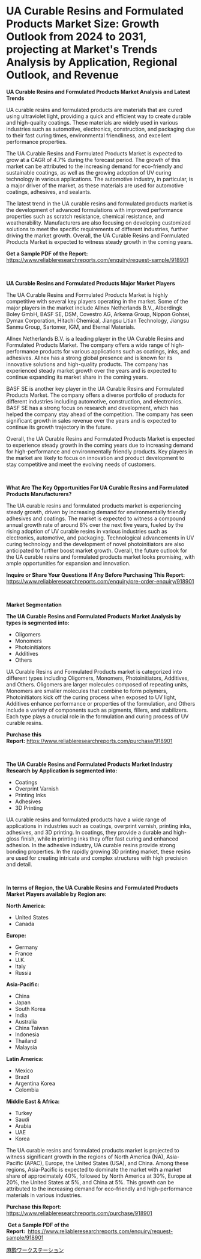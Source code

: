<p><h1>UA Curable Resins and Formulated Products Market Size: Growth Outlook from 2024 to 2031, projecting at Market's Trends Analysis by Application, Regional Outlook, and Revenue</h1></p><p><strong>UA Curable Resins and Formulated Products Market Analysis and Latest Trends</strong></p>
<p><p>UA curable resins and formulated products are materials that are cured using ultraviolet light, providing a quick and efficient way to create durable and high-quality coatings. These materials are widely used in various industries such as automotive, electronics, construction, and packaging due to their fast curing times, environmental friendliness, and excellent performance properties.</p><p>The UA Curable Resins and Formulated Products Market is expected to grow at a CAGR of 4.7% during the forecast period. The growth of this market can be attributed to the increasing demand for eco-friendly and sustainable coatings, as well as the growing adoption of UV curing technology in various applications. The automotive industry, in particular, is a major driver of the market, as these materials are used for automotive coatings, adhesives, and sealants.</p><p>The latest trend in the UA curable resins and formulated products market is the development of advanced formulations with improved performance properties such as scratch resistance, chemical resistance, and weatherability. Manufacturers are also focusing on developing customized solutions to meet the specific requirements of different industries, further driving the market growth. Overall, the UA Curable Resins and Formulated Products Market is expected to witness steady growth in the coming years.</p></p>
<p><strong>Get a Sample PDF of the Report:&nbsp;</strong> <a href="https://www.reliableresearchreports.com/enquiry/request-sample/918901">https://www.reliableresearchreports.com/enquiry/request-sample/918901</a></p>
<p>&nbsp;</p>
<p><strong>UA Curable Resins and Formulated Products Major Market Players</strong></p>
<p><p>The UA Curable Resins and Formulated Products Market is highly competitive with several key players operating in the market. Some of the major players in the market include Allnex Netherlands B.V., Alberdingk Boley GmbH, BASF SE, DSM, Covestro AG, Arkema Group, Nippon Gohsei, Dymax Corporation, Hitachi Chemical, Jiangsu Litian Technology, Jiangsu Sanmu Group, Sartomer, IGM, and Eternal Materials.</p><p>Allnex Netherlands B.V. is a leading player in the UA Curable Resins and Formulated Products Market. The company offers a wide range of high-performance products for various applications such as coatings, inks, and adhesives. Allnex has a strong global presence and is known for its innovative solutions and high-quality products. The company has experienced steady market growth over the years and is expected to continue expanding its market share in the coming years.</p><p>BASF SE is another key player in the UA Curable Resins and Formulated Products Market. The company offers a diverse portfolio of products for different industries including automotive, construction, and electronics. BASF SE has a strong focus on research and development, which has helped the company stay ahead of the competition. The company has seen significant growth in sales revenue over the years and is expected to continue its growth trajectory in the future.</p><p>Overall, the UA Curable Resins and Formulated Products Market is expected to experience steady growth in the coming years due to increasing demand for high-performance and environmentally friendly products. Key players in the market are likely to focus on innovation and product development to stay competitive and meet the evolving needs of customers.</p></p>
<p>&nbsp;</p>
<p><strong>What Are The Key Opportunities For UA Curable Resins and Formulated Products Manufacturers?</strong></p>
<p><p>The UA curable resins and formulated products market is experiencing steady growth, driven by increasing demand for environmentally friendly adhesives and coatings. The market is expected to witness a compound annual growth rate of around 8% over the next five years, fueled by the rising adoption of UV curable resins in various industries such as electronics, automotive, and packaging. Technological advancements in UV curing technology and the development of novel photoinitiators are also anticipated to further boost market growth. Overall, the future outlook for the UA curable resins and formulated products market looks promising, with ample opportunities for expansion and innovation.</p></p>
<p><strong>Inquire or Share Your Questions If Any Before Purchasing This Report:</strong> <a href="https://www.reliableresearchreports.com/enquiry/pre-order-enquiry/918901">https://www.reliableresearchreports.com/enquiry/pre-order-enquiry/918901</a></p>
<p>&nbsp;</p>
<p><strong>Market Segmentation</strong></p>
<p><strong>The UA Curable Resins and Formulated Products Market Analysis by types is segmented into:</strong></p>
<p><ul><li>Oligomers</li><li>Monomers</li><li>Photoinitiators</li><li>Additives</li><li>Others</li></ul></p>
<p><p>UA Curable Resins and Formulated Products market is categorized into different types including Oligomers, Monomers, Photoinitiators, Additives, and Others. Oligomers are larger molecules composed of repeating units, Monomers are smaller molecules that combine to form polymers, Photoinitiators kick off the curing process when exposed to UV light, Additives enhance performance or properties of the formulation, and Others include a variety of components such as pigments, fillers, and stabilizers. Each type plays a crucial role in the formulation and curing process of UV curable resins.</p></p>
<p><strong>Purchase this Report:&nbsp;</strong><a href="https://www.reliableresearchreports.com/purchase/918901">https://www.reliableresearchreports.com/purchase/918901</a></p>
<p>&nbsp;</p>
<p><strong>The UA Curable Resins and Formulated Products Market Industry Research by Application is segmented into:</strong></p>
<p><ul><li>Coatings</li><li>Overprint Varnish</li><li>Printing Inks</li><li>Adhesives</li><li>3D Printing</li></ul></p>
<p><p>UA curable resins and formulated products have a wide range of applications in industries such as coatings, overprint varnish, printing inks, adhesives, and 3D printing. In coatings, they provide a durable and high-gloss finish, while in printing inks they offer fast curing and enhanced adhesion. In the adhesive industry, UA curable resins provide strong bonding properties. In the rapidly growing 3D printing market, these resins are used for creating intricate and complex structures with high precision and detail.</p></p>
<p>&nbsp;</p>
<p><strong>In terms of Region, the UA Curable Resins and Formulated Products Market Players available by Region are:</strong></p>
<p>
    <p> <strong> North America: </strong>
        <ul>
            <li>United States</li>
            <li>Canada</li>
        </ul>
        </p> 
    <p> <strong> Europe: </strong>
        <ul>
            <li>Germany</li>
            <li>France</li>
            <li>U.K.</li>
            <li>Italy</li>
            <li>Russia</li>
        </ul>
        </p> 
    <p> <strong> Asia-Pacific: </strong>
        <ul>
            <li>China</li>
            <li>Japan</li>
            <li>South Korea</li>
            <li>India</li>
            <li>Australia</li>
            <li>China Taiwan</li>
            <li>Indonesia</li>
            <li>Thailand</li>
            <li>Malaysia</li>
        </ul>
        </p> 
    <p> <strong> Latin America: </strong>
        <ul>
            <li>Mexico</li>
            <li>Brazil</li>
            <li>Argentina Korea</li>
            <li>Colombia</li>
        </ul>
        </p> 
    <p> <strong> Middle East & Africa: </strong>
        <ul>
            <li>Turkey</li>
            <li>Saudi</li>
            <li>Arabia</li>
            <li>UAE</li>
            <li>Korea</li>
        </ul>
    </p>
    </p>
<p><p>The UA curable resins and formulated products market is projected to witness significant growth in the regions of North America (NA), Asia-Pacific (APAC), Europe, the United States (USA), and China. Among these regions, Asia-Pacific is expected to dominate the market with a market share of approximately 40%, followed by North America at 30%, Europe at 20%, the United States at 5%, and China at 5%. This growth can be attributed to the increasing demand for eco-friendly and high-performance materials in various industries.</p></p>
<p><strong>Purchase this Report: </strong><a href="https://www.reliableresearchreports.com/purchase/918901">https://www.reliableresearchreports.com/purchase/918901</a></p>
<p>&nbsp;<strong>Get a Sample PDF of the Report:&nbsp;&nbsp;</strong><a href="https://www.reliableresearchreports.com/enquiry/request-sample/918901">https://www.reliableresearchreports.com/enquiry/request-sample/918901</a></p>
<p><strong></strong></p>
<p><p><a href="https://github.com/mreklxf44233/Market-Research-Report-List-1/blob/main/1802143194414.md">麻酔ワークステーション</a></p></p>